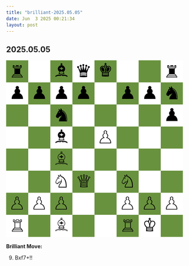 ```yaml
---
title: "brilliant-2025.05.05"
date: Jun  3 2025 00:21:34
layout: post
---
```


## 2025.05.05

![](images/brilliant-2025.05.05.png)

**Brilliant Move:**

9. Bxf7+!!
